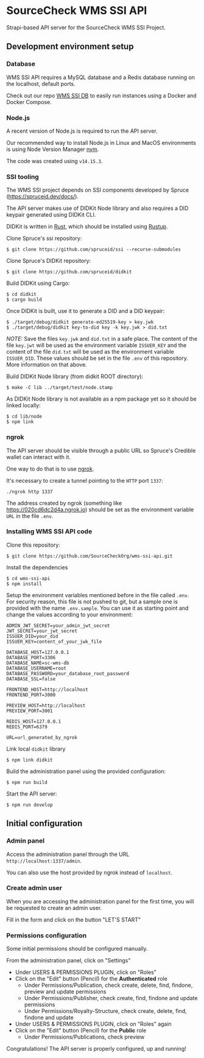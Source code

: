 # SourceCheck WMS SSI API

Strapi-based API server for the SourceCheck WMS SSI Project.


## Development environment setup

### Database 

WMS SSI API requires a MySQL database and a Redis database running on the localhost, default ports.

Check out our repo [WMS SSI DB](https://github.com/SourceCheckOrg/wms-ssi-db) to easily run instances using a Docker and Docker Compose.


### Node.js

A recent version of Node.js is required to run the API server.

Our recommended way to install Node.js in Linux and MacOS environments is using Node Version Manager [nvm](https://github.com/nvm-sh/nvm).

The code was created using `v14.15.3`.


### SSI tooling

The WMS SSI project depends on SSI components developed by Spruce (https://spruceid.dev/docs/).

The API server makes use of DIDKit Node library and also requires a DID keypair generated using DIDKit CLI.

DIDKit is written in [Rust](https://www.rust-lang.org/), which should be installed using [Rustup](https://rustup.rs/).

Clone Spruce's ssi repository:
```
$ git clone https://github.com/spruceid/ssi --recurse-submodules
```

Clone Spruce's DIDKit repository:
```
$ git clone https://github.com/spruceid/didkit
```

Build DIDKit using Cargo:
```
$ cd didkit
$ cargo build
```

Once DIDKit is built, use it to generate a DID and a DID keypair:
```
$ ./target/debug/didkit generate-ed25519-key > key.jwk
$ ./target/debug/didkit key-to-did key -k key.jwk > did.txt
```

*NOTE:* Save the files `key.jwk` and `did.txt` in a safe place. 
The content of the file `key.jwt` will be used as the environment variable `ISSUER_KEY` and the content of the file `did.txt` will be used as the environment variable `ISSUER_DID`. These values should be set in the file `.env` of this repository. More information on that above. 

Build DIDKit Node library (from didkit ROOT directory):
```
$ make -C lib ../target/test/node.stamp
```

As DIDKit Node library is not available as a npm package yet so it should be linked locally:
```
$ cd lib/node
$ npm link
```


### ngrok

The API server should be visible through a public URL so Spruce's Credible wallet can interact with it.

One way to do that is to use [ngrok](https://ngrok.com/). 

It's necessary to create a tunnel pointing to the `HTTP` port `1337`:

```
./ngrok http 1337
```

The address created by ngrok (something like https://020cd6dc2d4a.ngrok.io) should be set as the environment variable `URL` in the file `.env`.


### Installing WMS SSI API code

Clone this repository:
```
$ git clone https://github.com/SourceCheckOrg/wms-ssi-api.git
```

Install the dependencies
```
$ cd wms-ssi-api
$ npm install
```

Setup the environment variables mentioned before in the file called `.env`. For security reason, this file is not pushed to git, but a sample one is provided with the name `.env.sample`. You can use it as starting point and change the values according to your environment:

```
ADMIN_JWT_SECRET=your_admin_jwt_secret
JWT_SECRET=your_jwt_secret
ISSUER_DID=your_did
ISSUER_KEY=content_of_your_jwk_file

DATABASE_HOST=127.0.0.1
DATABASE_PORT=3306
DATABASE_NAME=sc-wms-db
DATABASE_USERNAME=root
DATABASE_PASSWORD=your_database_root_password
DATABASE_SSL=false

FRONTEND_HOST=http://localhost
FRONTEND_PORT=3000

PREVIEW_HOST=http://localhost
PREVIEW_PORT=3001

REDIS_HOST=127.0.0.1
REDIS_PORT=6379

URL=url_generated_by_ngrok
```

Link local `didkit` library
```
$ npm link didkit
```

Build the administration panel using the provided configuration:
```
$ npm run build
```

Start the API server:
```
$ npm run develop
```

## Initial configuration

### Admin panel

Access the administration panel through the URL `http://localhost:1337/admin`.

You can also use the host provided by ngrok instead of `localhost`. 


### Create admin user

When you are accessing the administration panel for the first time, you will be requested to create an admin user.

Fill in the form and click on the button "LET'S START"


### Permissions configuration

Some initial permissions should be configured manually.

From the administration panel, click on "Settings"
* Under USERS & PERMISSIONS PLUGIN, click on "Roles"
* Click on the "Edit" button (Pencil) for the **Authenticated** role
    * Under Permissions/Publication, check create, delete, find, findone, preview and update permissions
    * Under Permissions/Publisher, check create, find, findone and update permissions
    * Under Permissions/Royalty-Structure, check create, delete, find, findone and update
* Under USERS & PERMISSIONS PLUGIN, click on "Roles" again
* Click on the "Edit" button (Pencil) for the **Public** role
    * Under Permissions/Publications, check preview

Congratulations! The API server is properly configured, up and running!

